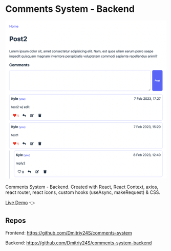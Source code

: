 # Comments System - Backend

![Design preview for Comments System](./design-preview/design-preview.png)

Comments System - Backend. Created with React, React Context, axios, react router, react icons, custom hooks (useAsync, makeRequest) & CSS.

[Live Demo](https://comments-system-six.vercel.app/) 👈

## Repos

Frontend: https://github.com/Dmitriy24S/comments-system

Backend: https://github.com/Dmitriy24S/comments-system-backend
